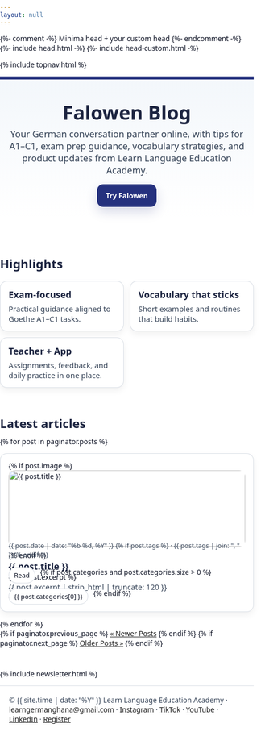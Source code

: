 ```yaml
---
layout: null
---
```


<!DOCTYPE html>
<html lang="en">
<head>
  <meta charset="utf-8">
  <title>Falowen Blog</title>
  <meta name="viewport" content="width=device-width, initial-scale=1" />
  {%- comment -%} Minima head + your custom head {%- endcomment -%}
  {%- include head.html -%}
  {%- include head-custom.html -%}
  <style>
    :root{
      --brand:#25317e;
      --bg:#f3f7fb;
      --ink:#1c2440;
      --muted:#334155;
      --card:#ffffff;
      --ring:rgba(37,49,126,.18);
      --line:rgba(148,163,184,.35);
    }
    html,body{margin:0;padding:0;background:#fff;color:#0b1022;font-family:system-ui,-apple-system,Segoe UI,Roboto,Inter,Helvetica,Arial,sans-serif}
    .wrap{max-width:1100px;margin:0 auto;padding:0 18px}
    .hero{
      background: linear-gradient(180deg, var(--bg), rgba(243,247,251,0));
      border-top: 6px solid var(--brand);
      padding: 44px 0 22px;
    }
    .hero h1{margin:0 0 10px 0;font-size: clamp(28px, 4vw, 44px);line-height:1.1;color:var(--ink);font-weight:900}
    .hero p{margin:0 0 16px 0;color:var(--muted);font-size: clamp(16px, 2vw, 18px)}
    .cta{
      display:inline-block;background:var(--brand);color:#fff;text-decoration:none;
      padding:12px 16px;border-radius:12px;font-weight:800;border:1px solid rgba(37,49,126,.9);
      box-shadow:0 10px 22px var(--ring);
    }
    .cta:hover{filter:brightness(1.05)}
    .features{display:grid;grid-template-columns:repeat(auto-fit,minmax(220px,1fr));gap:12px;margin:18px 0 8px}
    .feature{
      background:var(--card); border:1px solid var(--line); border-radius:14px; padding:14px 16px;
      box-shadow:0 6px 14px rgba(2,6,23,.06)
    }
    .feature h3{margin:0 0 6px 0; font-size:18px; color:var(--ink)}
    .feature p{margin:0;color:var(--muted);font-size:15px}
    .section{padding: 10px 0 28px}
    .section h2{margin:8px 0 10px 0;color:var(--ink);font-size:24px}
    .grid{
      display:grid;grid-template-columns:repeat(auto-fill,minmax(260px,1fr));
      gap:14px;align-items:stretch
    }
    .card{
      background:#fff;border:1px solid var(--line);border-radius:14px;padding:14px 16px;
      box-shadow:0 6px 14px rgba(2,6,23,.06);display:flex;flex-direction:column;gap:8px
    }
    .card a{color:inherit;text-decoration:none}
    .card h3{margin:0;color:var(--ink);font-size:18px}
    .card p{margin:0;color:var(--muted);font-size:15px}
    .post-card-img{width:100%;height:auto;border-radius:12px;margin-bottom:8px;display:block}
    .meta{font-size:13px;color:var(--muted)}
    .actions{display:flex;gap:10px;flex-wrap:wrap;margin-top:8px}
    .pill{
      display:inline-block;border:1px solid var(--line);padding:6px 10px;border-radius:999px;
      font-size:13px;color:#324051;text-decoration:none;background:#fff
    }
    .newsletter{background:var(--bg);border-top:1px solid var(--line);padding:32px 0;text-align:center}
    .newsletter h2{margin:0 0 12px 0;font-size:24px;color:var(--ink)}
    .newsletter-form{display:flex;flex-wrap:wrap;gap:8px;justify-content:center}
    .newsletter-form input[type=email]{border:1px solid var(--line);border-radius:8px;padding:10px 14px;font-size:16px}
    .newsletter-form button{background:var(--brand);color:#fff;border:1px solid rgba(37,49,126,.9);border-radius:8px;padding:10px 16px;font-weight:700}
    .newsletter-form button:hover{filter:brightness(1.05)}
    .sr-only{position:absolute;width:1px;height:1px;padding:0;margin:-1px;overflow:hidden;clip:rect(0,0,0,0);white-space:nowrap;border:0}
    footer{border-top:1px solid var(--line);padding:18px 0;color:var(--muted)}
  </style>
</head>
<body>

  <!-- Top nav (optional quick links) -->
  {% include topnav.html %}

  <!-- Hero -->
  <header class="hero">
    <div class="wrap">
      <h1>Falowen Blog</h1>
      <p>Your German conversation partner online, with tips for A1–C1, exam prep guidance, vocabulary strategies, and product updates from Learn Language Education Academy.</p>
      <a class="cta" href="https://falowen.app" target="_blank" rel="noopener">Try Falowen</a>
    </div>
  </header>

  <!-- Feature highlights -->
  <section class="wrap section">
    <h2>Highlights</h2>
    <div class="features">
      <div class="feature">
        <h3>Exam-focused</h3>
        <p>Practical guidance aligned to Goethe A1–C1 tasks.</p>
      </div>
      <div class="feature">
        <h3>Vocabulary that sticks</h3>
        <p>Short examples and routines that build habits.</p>
      </div>
      <div class="feature">
        <h3>Teacher + App</h3>
        <p>Assignments, feedback, and daily practice in one place.</p>
      </div>
    </div>
  </section>

  <!-- Latest posts grid -->
  <section class="wrap section">
    <h2>Latest articles</h2>
    <div class="grid">
      {% for post in paginator.posts %}
      <article class="card">
        <a href="{{ post.url | relative_url }}">
          {% if post.image %}
          <img class="post-card-img" src="{{ post.image }}" alt="{{ post.title }}" />
          {% endif %}
          <h3>{{ post.title }}</h3>
          {% if post.excerpt %}
          <p>{{ post.excerpt | strip_html | truncate: 120 }}</p>
          {% endif %}
        </a>
        <div class="meta">
          {{ post.date | date: "%b %d, %Y" }}
          {% if post.tags %} · {{ post.tags | join: ", " }}{% endif %}
        </div>
        <div class="actions">
          <a class="pill" href="{{ post.url | relative_url }}">Read</a>
          {% if post.categories and post.categories.size > 0 %}
            <a class="pill" href="{{ '/categories/#' | append: post.categories[0] | slugify | relative_url }}">{{ post.categories[0] }}</a>
          {% endif %}
        </div>
      </article>
      {% endfor %}
    </div>
    <nav class="pagination">
      {% if paginator.previous_page %}
        <a class="newer" href="{{ paginator.previous_page_path | relative_url }}">&laquo; Newer Posts</a>
      {% endif %}
      {% if paginator.next_page %}
        <a class="older" href="{{ paginator.next_page_path | relative_url }}">Older Posts &raquo;</a>
      {% endif %}
    </nav>
  </section>

  {% include newsletter.html %}

  <footer>
    <div class="wrap">
      © {{ site.time | date: "%Y" }} Learn Language Education Academy
      · <a href="mailto:learngermanghana@gmail.com">learngermanghana@gmail.com</a>
      · <a href="https://instagram.com/lleaghana" target="_blank" rel="noopener">Instagram</a>
      · <a href="https://tiktok.com/@lleaghana" target="_blank" rel="noopener">TikTok</a>
      · <a href="https://youtube.com/@LLEAGhana" target="_blank" rel="noopener">YouTube</a>
      · <a href="https://linkedin.com/in/lleaghana" target="_blank" rel="noopener">LinkedIn</a>
      · <a href="https://register.falowen.app" target="_blank" rel="noopener">Register</a>
    </div>
  </footer>

</body>
</html>
